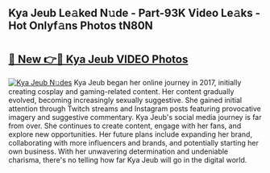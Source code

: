## Kya Jeub Le𝚊ked N𝚞de - Part-93K Video Le𝚊ks - Hot Onlyf𝚊ns Photos tN80N

# <h2><a href="http://ab43545.deff.icu/?id=Kya+Jeub">🔗 New 👉🔴 Kya Jeub VIDEO Photos</a></h2>

[![Kya Jeub N𝚞des](https://i.imgur.com/rIISA9y.gif)](http://ab43545.deff.icu/?id=Kya+Jeub)
Kya Jeub began her online journey in 2017, initially creating cosplay and gaming-related content. Her content gradually evolved, becoming increasingly sexually suggestive. She gained initial attention through Twitch streams and Instagram posts featuring provocative imagery and suggestive commentary. Kya Jeub's social media journey is far from over. She continues to create content, engage with her fans, and explore new opportunities. Her future plans include expanding her brand, collaborating with more influencers and brands, and potentially starting her own business. With her unwavering determination and undeniable charisma, there's no telling how far Kya Jeub will go in the digital world.
